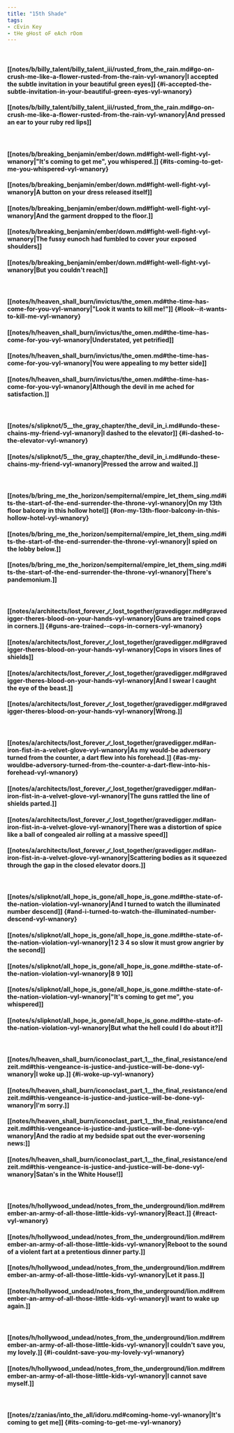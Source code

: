 ```yaml
---
title: "15th Shade"
tags:
- cEvin Key
- tHe gHost oF eAch rOom
---
```

&nbsp;
#### [[notes/b/billy_talent/billy_talent_iii/rusted_from_the_rain.md#go-on-crush-me-like-a-flower-rusted-from-the-rain-vyl-wnanory|I accepted the subtle invitation in your beautiful green eyes]] {#i-accepted-the-subtle-invitation-in-your-beautiful-green-eyes-vyl-wnanory}
#### [[notes/b/billy_talent/billy_talent_iii/rusted_from_the_rain.md#go-on-crush-me-like-a-flower-rusted-from-the-rain-vyl-wnanory|And pressed an ear to your ruby red lips]]
&nbsp;
#### [[notes/b/breaking_benjamin/ember/down.md#fight-well-fight-vyl-wnanory|"It's coming to get me", you whispered.]] {#its-coming-to-get-me-you-whispered-vyl-wnanory}
#### [[notes/b/breaking_benjamin/ember/down.md#fight-well-fight-vyl-wnanory|A button on your dress released itself]]
#### [[notes/b/breaking_benjamin/ember/down.md#fight-well-fight-vyl-wnanory|And the garment dropped to the floor.]]
#### [[notes/b/breaking_benjamin/ember/down.md#fight-well-fight-vyl-wnanory|The fussy eunoch had fumbled to cover your exposed shoulders]]
#### [[notes/b/breaking_benjamin/ember/down.md#fight-well-fight-vyl-wnanory|But you couldn't reach]]
&nbsp;
#### [[notes/h/heaven_shall_burn/invictus/the_omen.md#the-time-has-come-for-you-vyl-wnanory|"Look  it wants to kill me!"]] {#look--it-wants-to-kill-me-vyl-wnanory}
#### [[notes/h/heaven_shall_burn/invictus/the_omen.md#the-time-has-come-for-you-vyl-wnanory|Understated, yet petrified]]
#### [[notes/h/heaven_shall_burn/invictus/the_omen.md#the-time-has-come-for-you-vyl-wnanory|You were appealing to my better side]]
#### [[notes/h/heaven_shall_burn/invictus/the_omen.md#the-time-has-come-for-you-vyl-wnanory|Although the devil in me ached for satisfaction.]]
&nbsp;
#### [[notes/s/slipknot/5__the_gray_chapter/the_devil_in_i.md#undo-these-chains-my-friend-vyl-wnanory|I dashed to the elevator]] {#i-dashed-to-the-elevator-vyl-wnanory}
#### [[notes/s/slipknot/5__the_gray_chapter/the_devil_in_i.md#undo-these-chains-my-friend-vyl-wnanory|Pressed the arrow and waited.]]
&nbsp;
#### [[notes/b/bring_me_the_horizon/sempiternal/empire_let_them_sing.md#its-the-start-of-the-end-surrender-the-throne-vyl-wnanory|On my 13th floor balcony in this hollow hotel]] {#on-my-13th-floor-balcony-in-this-hollow-hotel-vyl-wnanory}
#### [[notes/b/bring_me_the_horizon/sempiternal/empire_let_them_sing.md#its-the-start-of-the-end-surrender-the-throne-vyl-wnanory|I spied on the lobby below.]]
#### [[notes/b/bring_me_the_horizon/sempiternal/empire_let_them_sing.md#its-the-start-of-the-end-surrender-the-throne-vyl-wnanory|There's pandemonium.]]
&nbsp;
#### [[notes/a/architects/lost_forever_∕∕_lost_together/gravedigger.md#gravedigger-theres-blood-on-your-hands-vyl-wnanory|Guns are trained  cops in corners.]] {#guns-are-trained--cops-in-corners-vyl-wnanory}
#### [[notes/a/architects/lost_forever_∕∕_lost_together/gravedigger.md#gravedigger-theres-blood-on-your-hands-vyl-wnanory|Cops in visors  lines of shields]]
#### [[notes/a/architects/lost_forever_∕∕_lost_together/gravedigger.md#gravedigger-theres-blood-on-your-hands-vyl-wnanory|And I swear I caught the eye of the beast.]]
#### [[notes/a/architects/lost_forever_∕∕_lost_together/gravedigger.md#gravedigger-theres-blood-on-your-hands-vyl-wnanory|Wrong.]]
&nbsp;
#### [[notes/a/architects/lost_forever_∕∕_lost_together/gravedigger.md#an-iron-fist-in-a-velvet-glove-vyl-wnanory|As my would-be adversory turned from the counter, a dart flew into his forehead.]] {#as-my-wouldbe-adversory-turned-from-the-counter-a-dart-flew-into-his-forehead-vyl-wnanory}
#### [[notes/a/architects/lost_forever_∕∕_lost_together/gravedigger.md#an-iron-fist-in-a-velvet-glove-vyl-wnanory|The guns rattled  the line of shields parted.]]
#### [[notes/a/architects/lost_forever_∕∕_lost_together/gravedigger.md#an-iron-fist-in-a-velvet-glove-vyl-wnanory|There was a distortion of spice like a ball of congealed air rolling at a massive speed]]
#### [[notes/a/architects/lost_forever_∕∕_lost_together/gravedigger.md#an-iron-fist-in-a-velvet-glove-vyl-wnanory|Scattering bodies as it squeezed through the gap in the closed elevator doors.]]
&nbsp;
#### [[notes/s/slipknot/all_hope_is_gone/all_hope_is_gone.md#the-state-of-the-nation-violation-vyl-wnanory|And I turned to watch the illuminated number descend]] {#and-i-turned-to-watch-the-illuminated-number-descend-vyl-wnanory}
#### [[notes/s/slipknot/all_hope_is_gone/all_hope_is_gone.md#the-state-of-the-nation-violation-vyl-wnanory|1  2  3  4  so slow it must grow angrier by the second]]
#### [[notes/s/slipknot/all_hope_is_gone/all_hope_is_gone.md#the-state-of-the-nation-violation-vyl-wnanory|8  9  10]]
#### [[notes/s/slipknot/all_hope_is_gone/all_hope_is_gone.md#the-state-of-the-nation-violation-vyl-wnanory|"It's coming to get me", you whispered]]
#### [[notes/s/slipknot/all_hope_is_gone/all_hope_is_gone.md#the-state-of-the-nation-violation-vyl-wnanory|But what the hell could I do about it?]]
&nbsp;
#### [[notes/h/heaven_shall_burn/iconoclast_part_1__the_final_resistance/endzeit.md#this-vengeance-is-justice-and-justice-will-be-done-vyl-wnanory|I woke up.]] {#i-woke-up-vyl-wnanory}
#### [[notes/h/heaven_shall_burn/iconoclast_part_1__the_final_resistance/endzeit.md#this-vengeance-is-justice-and-justice-will-be-done-vyl-wnanory|I'm sorry.]]
#### [[notes/h/heaven_shall_burn/iconoclast_part_1__the_final_resistance/endzeit.md#this-vengeance-is-justice-and-justice-will-be-done-vyl-wnanory|And the radio at my bedside spat out the ever-worsening news:]]
#### [[notes/h/heaven_shall_burn/iconoclast_part_1__the_final_resistance/endzeit.md#this-vengeance-is-justice-and-justice-will-be-done-vyl-wnanory|Satan's in the White House!]]
&nbsp;
#### [[notes/h/hollywood_undead/notes_from_the_underground/lion.md#remember-an-army-of-all-those-little-kids-vyl-wnanory|React.]] {#react-vyl-wnanory}
#### [[notes/h/hollywood_undead/notes_from_the_underground/lion.md#remember-an-army-of-all-those-little-kids-vyl-wnanory|Reboot to the sound of a violent fart at a pretentious dinner party.]]
#### [[notes/h/hollywood_undead/notes_from_the_underground/lion.md#remember-an-army-of-all-those-little-kids-vyl-wnanory|Let it pass.]]
#### [[notes/h/hollywood_undead/notes_from_the_underground/lion.md#remember-an-army-of-all-those-little-kids-vyl-wnanory|I want to wake up again.]]
&nbsp;
#### [[notes/h/hollywood_undead/notes_from_the_underground/lion.md#remember-an-army-of-all-those-little-kids-vyl-wnanory|I couldn't save you, my lovely.]] {#i-couldnt-save-you-my-lovely-vyl-wnanory}
#### [[notes/h/hollywood_undead/notes_from_the_underground/lion.md#remember-an-army-of-all-those-little-kids-vyl-wnanory|I cannot save myself.]]
&nbsp;
#### [[notes/z/zanias/into_the_all/idoru.md#coming-home-vyl-wnanory|It's coming to get me]] {#its-coming-to-get-me-vyl-wnanory}
